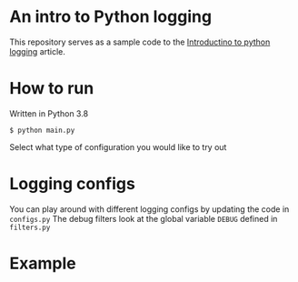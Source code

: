An intro to Python logging
===========================

This repository serves as a sample code to the [Introductino to python logging]() article.

How to run
===========

Written in Python 3.8

```
$ python main.py
```

Select what type of configuration you would like to try out

Logging configs
================

You can play around with different logging configs by updating the code in `configs.py`
The debug filters look at the global variable `DEBUG` defined in `filters.py`

Example
========

